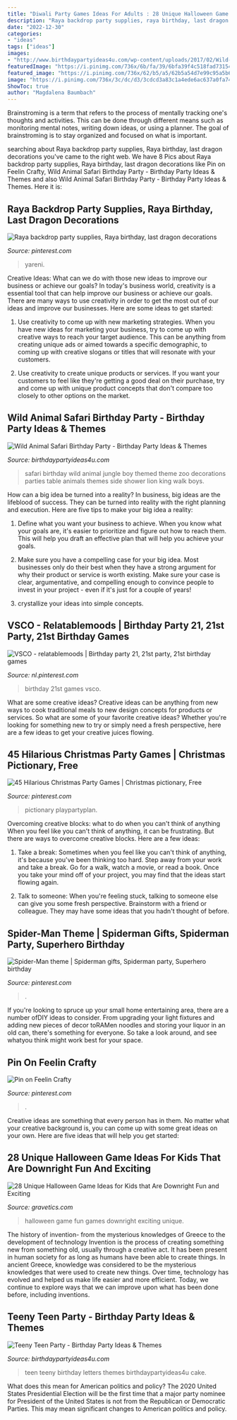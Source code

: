 ```yaml
---
title: "Diwali Party Games Ideas For Adults : 28 Unique Halloween Game Ideas For Kids That Are Downright Fun And Exciting"
description: "Raya backdrop party supplies, raya birthday, last dragon decorations"
date: "2022-12-30"
categories:
- "ideas"
tags: ["ideas"]
images:
- "http://www.birthdaypartyideas4u.com/wp-content/uploads/2017/02/Wild-Animal-Safari-Birthday-Party-Ideas-600x900.jpg"
featuredImage: "https://i.pinimg.com/736x/6b/fa/39/6bfa39f4c518fad7315419b877387dc5.jpg"
featured_image: "https://i.pinimg.com/736x/62/b5/a5/62b5a54d7e99c95a5b6ed0d934bc04fe.jpg"
image: "https://i.pinimg.com/736x/3c/dc/d3/3cdcd3a83c1a4ede6ac637a0fa744a89.jpg"
ShowToc: true
author: "Magdalena Baumbach"
---
```



Brainstroming is a term that refers to the process of mentally tracking one's thoughts and activities. This can be done through different means such as monitoring mental notes, writing down ideas, or using a planner. The goal of brainstroming is to stay organized and focused on what is important.

	

		
searching about Raya backdrop party supplies, Raya birthday, last dragon decorations you've came to the right web. We have 8 Pics about Raya backdrop party supplies, Raya birthday, last dragon decorations like Pin on Feelin Crafty, Wild Animal Safari Birthday Party - Birthday Party Ideas &amp; Themes and also Wild Animal Safari Birthday Party - Birthday Party Ideas &amp; Themes. Here it is:
		
    
## Raya Backdrop Party Supplies, Raya Birthday, Last Dragon Decorations

<img loading=lazy src="https://i.pinimg.com/736x/6b/fa/39/6bfa39f4c518fad7315419b877387dc5.jpg" onerror="this.onerror=null;this.src='https://tse3.mm.bing.net/th?id=OIP.Dm2AWRH5nVmhlpWcZv0tEwHaFi&amp;pid=15.1';" alt="Raya backdrop party supplies, Raya birthday, last dragon decorations">

_Source: pinterest.com_

>yareni. 

	

Creative Ideas: What can we do with those new ideas to improve our business or achieve our goals?
In today's business world, creativity is a essential tool that can help improve our business or achieve our goals. There are many ways to use creativity in order to get the most out of our ideas and improve our businesses. Here are some ideas to get started: 
1. Use creativity to come up with new marketing strategies. When you have new ideas for marketing your business, try to come up with creative ways to reach your target audience. This can be anything from creating unique ads or aimed towards a specific demographic, to coming up with creative slogans or titles that will resonate with your customers. 

2. Use creativity to create unique products or services. If you want your customers to feel like they're getting a good deal on their purchase, try and come up with unique product concepts that don't compare too closely to other options on the market.

    
## Wild Animal Safari Birthday Party - Birthday Party Ideas &amp; Themes

<img loading=lazy src="http://www.birthdaypartyideas4u.com/wp-content/uploads/2017/02/Wild-Animal-Safari-Birthday-Party-Ideas-600x900.jpg" onerror="this.onerror=null;this.src='https://tse2.mm.bing.net/th?id=OIP.YazVfj9X33uohWQH3eug-wHaLH&amp;pid=15.1';" alt="Wild Animal Safari Birthday Party - Birthday Party Ideas &amp; Themes">

_Source: birthdaypartyideas4u.com_

>safari birthday wild animal jungle boy themed theme zoo decorations parties table animals themes side shower lion king walk boys. 

	

How can a big idea be turned into a reality?
In business, big ideas are the lifeblood of success. They can be turned into reality with the right planning and execution. Here are five tips to make your big idea a reality:
1. Define what you want your business to achieve. When you know what your goals are, it's easier to prioritize and figure out how to reach them. This will help you draft an effective plan that will help you achieve your goals.

2. Make sure you have a compelling case for your big idea. Most businesses only do their best when they have a strong argument for why their product or service is worth existing. Make sure your case is clear, argumentative, and compelling enough to convince people to invest in your project - even if it's just for a couple of years!

3. crystallize your ideas into simple concepts.

    
## VSCO - Relatablemoods | Birthday Party 21, 21st Party, 21st Birthday Games

<img loading=lazy src="https://i.pinimg.com/736x/3c/dc/d3/3cdcd3a83c1a4ede6ac637a0fa744a89.jpg" onerror="this.onerror=null;this.src='https://tse4.mm.bing.net/th?id=OIP.O-pQ2lkbPrvuHLtqpCrxCAHaKX&amp;pid=15.1';" alt="VSCO - relatablemoods | Birthday party 21, 21st party, 21st birthday games">

_Source: nl.pinterest.com_

>birthday 21st games vsco. 

	

What are some creative ideas?
Creative ideas can be anything from new ways to cook traditional meals to new design concepts for products or services. So what are some of your favorite creative ideas? Whether you're looking for something new to try or simply need a fresh perspective, here are a few ideas to get your creative juices flowing.

    
## 45 Hilarious Christmas Party Games | Christmas Pictionary, Free

<img loading=lazy src="https://i.pinimg.com/736x/a1/6d/e7/a16de720d8f9bbc9400f2851ef69aff8.jpg" onerror="this.onerror=null;this.src='https://tse3.mm.bing.net/th?id=OIP.59kX2bNR-wbAC-1XDzAdXAHaLG&amp;pid=15.1';" alt="45 Hilarious Christmas Party Games | Christmas pictionary, Free">

_Source: pinterest.com_

>pictionary playpartyplan. 

	

Overcoming creative blocks: what to do when you can't think of anything
When you feel like you can't think of anything, it can be frustrating. But there are ways to overcome creative blocks. Here are a few ideas: 
1. Take a break: Sometimes when you feel like you can't think of anything, it's because you've been thinking too hard. Step away from your work and take a break. Go for a walk, watch a movie, or read a book. Once you take your mind off of your project, you may find that the ideas start flowing again.

2. Talk to someone: When you're feeling stuck, talking to someone else can give you some fresh perspective. Brainstorm with a friend or colleague. They may have some ideas that you hadn't thought of before.


    
## Spider-Man Theme | Spiderman Gifts, Spiderman Party, Superhero Birthday

<img loading=lazy src="https://i.pinimg.com/736x/17/a4/81/17a48117e132da064c4f56bfb35358a0--dessert-tables-spider-man.jpg" onerror="this.onerror=null;this.src='https://tse1.mm.bing.net/th?id=OIP.mGaLdgzoQzlyaT8JuOhMSgDIEs&amp;pid=15.1';" alt="Spider-Man theme | Spiderman gifts, Spiderman party, Superhero birthday">

_Source: pinterest.com_

>. 

	

If you're looking to spruce up your small home entertaining area, there are a number ofDIY ideas to consider. From upgrading your light fixtures and adding new pieces of decor toRAMen noodles and storing your liquor in an old can, there's something for everyone. So take a look around, and see whatyou think might work best for your space.

    
## Pin On Feelin Crafty

<img loading=lazy src="https://i.pinimg.com/736x/62/b5/a5/62b5a54d7e99c95a5b6ed0d934bc04fe.jpg" onerror="this.onerror=null;this.src='https://tse1.mm.bing.net/th?id=OIP.pQRWK4fCSzhEifmJ15WGXQHaJ4&amp;pid=15.1';" alt="Pin on Feelin Crafty">

_Source: pinterest.com_

>. 

	

Creative ideas are something that every person has in them. No matter what your creative background is, you can come up with some great ideas on your own. Here are five ideas that will help you get started: 

    
## 28 Unique Halloween Game Ideas For Kids That Are Downright Fun And Exciting

<img loading=lazy src="http://www.gravetics.com/wp-content/uploads/2017/07/Halloween-Can-Game.jpg" onerror="this.onerror=null;this.src='https://tse3.mm.bing.net/th?id=OIP.yCYgmJ7Jc6mVrW_Dg8dBzAHaLH&amp;pid=15.1';" alt="28 Unique Halloween Game Ideas for Kids that Are Downright Fun and Exciting">

_Source: gravetics.com_

>halloween game fun games downright exciting unique. 

	

The history of invention- from the mysterious knowledges of Greece to the development of technology
Invention is the process of creating something new from something old, usually through a creative act. It has been present in human society for as long as humans have been able to create things. In ancient Greece, knowledge was considered to be the mysterious knowledges that were used to create new things. Over time, technology has evolved and helped us make life easier and more efficient. Today, we continue to explore ways that we can improve upon what has been done before, including inventions.

    
## Teeny Teen Party - Birthday Party Ideas &amp; Themes

<img loading=lazy src="http://birthdaypartyideas4u.com/wp-content/uploads/2016/10/Teeny-Teen-Party-Cake.jpg" onerror="this.onerror=null;this.src='https://tse1.mm.bing.net/th?id=OIP.YScZ9YujMXUiGZiZCY7aQAHaLH&amp;pid=15.1';" alt="Teeny Teen Party - Birthday Party Ideas &amp; Themes">

_Source: birthdaypartyideas4u.com_

>teen teeny birthday letters themes birthdaypartyideas4u cake. 

	

What does this mean for American politics and policy?
The 2020 United States Presidential Election will be the first time that a major party nominee for President of the United States is not from the Republican or Democratic Parties. This may mean significant changes to American politics and policy.

